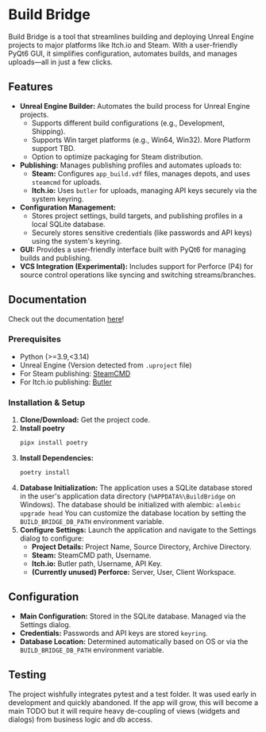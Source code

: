 # Build Bridge

Build Bridge is a tool that streamlines building and deploying Unreal Engine projects to major platforms like Itch.io and Steam. With a user-friendly PyQt6 GUI, it simplifies configuration, automates builds, and manages uploads—all in just a few clicks.

## Features

* **Unreal Engine Builder:** Automates the build process for Unreal Engine projects.
    * Supports different build configurations (e.g., Development, Shipping).
    * Supports Win target platforms (e.g., Win64, Win32). More Platform support TBD.
    * Option to optimize packaging for Steam distribution.
* **Publishing:** Manages publishing profiles and automates uploads to:
    * **Steam:** Configures `app_build.vdf` files, manages depots, and uses `steamcmd` for uploads.
    * **Itch.io:** Uses `butler` for uploads, managing API keys securely via the system keyring.
* **Configuration Management:**
    * Stores project settings, build targets, and publishing profiles in a local SQLite database.
    * Securely stores sensitive credentials (like passwords and API keys) using the system's keyring.
* **GUI:** Provides a user-friendly interface built with PyQt6 for managing builds and publishing.
* **VCS Integration (Experimental):** Includes support for Perforce (P4) for source control operations like syncing and switching streams/branches.

## Documentation
Check out the documentation [here]()!

### Prerequisites

* Python (>=3.9,<3.14)
* Unreal Engine (Version detected from `.uproject` file)
* For Steam publishing: [SteamCMD](https://developer.valvesoftware.com/wiki/SteamCMD#Downloading_SteamCMD)
* For Itch.io publishing: [Butler](https://itchio.itch.io/butler)

### Installation & Setup

1.  **Clone/Download:** Get the project code.
2. **Install poetry**
    ```bash
    pipx install poetry
    ```
2.  **Install Dependencies:**
    ```bash
    poetry install
    ```
3.  **Database Initialization:** The application uses a SQLite database stored in the user's application data directory (`%APPDATA%\BuildBridge` on Windows). The database should be initialized with alembic:
    ```alembic upgrade head```
You can customize the database location by setting the `BUILD_BRIDGE_DB_PATH` environment variable.
4.  **Configure Settings:** Launch the application and navigate to the Settings dialog to configure:
    * **Project Details:** Project Name, Source Directory, Archive Directory.
    * **Steam:** SteamCMD path, Username.
    * **Itch.io:** Butler path, Username, API Key.
    * **(Currently unused) Perforce:** Server, User, Client Workspace.

## Configuration

* **Main Configuration:** Stored in the SQLite database. Managed via the Settings dialog.
* **Credentials:** Passwords and API keys are stored `keyring`.
* **Database Location:** Determined automatically based on OS or via the `BUILD_BRIDGE_DB_PATH` environment variable.

## Testing

The project wishfully integrates pytest and a test folder. It was used early in development and quickly abandoned. If the app will grow, this will become a main TODO but it will require heavy de-coupling of views (widgets and dialogs) from business logic and db access.
